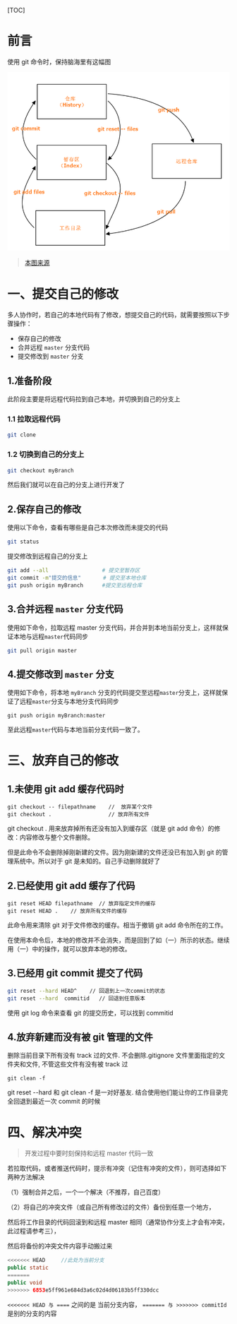 [TOC]

# 前言

使用 git 命令时，保持脑海里有这幅图

![img ](images/UB94Upo.png)

> [本图来源](http://i.imgur.com/UB94Upo.png)

# 一、提交自己的修改

多人协作时，若自己的本地代码有了修改，想提交自己的代码，就需要按照以下步骤操作：

- 保存自己的修改
- 合并远程 `master` 分支代码
- 提交修改到 `master` 分支

## 1.准备阶段

此阶段主要是将远程代码拉到自己本地，并切换到自己的分支上

### 1.1 拉取远程代码

```bash
git clone
```

### 1.2 切换到自己的分支上

```bash
git checkout myBranch
```

然后我们就可以在自己的分支上进行开发了

## 2.保存自己的修改

使用以下命令，查看有哪些是自己本次修改而未提交的代码

```bash
git status
```

提交修改到远程自己的分支上

```bash
git add --all                 # 提交至暂存区
git commit -m"提交的信息"       # 提交至本地仓库
git push origin myBranch      #提交至远程仓库
```

## 3.合并远程 `master` 分支代码

使用如下命令，拉取远程 master 分支代码，并合并到本地当前分支上，这样就保证本地与远程`master`代码同步

```bash
git pull origin master
```

## 4.提交修改到 `master` 分支

使用如下命令，将本地 `myBranch` 分支的代码提交至远程`master`分支上，这样就保证了远程`master`分支与本地分支代码同步

```
git push origin myBranch:master
```

至此远程`master`代码与本地当前分支代码一致了。

# 三、放弃自己的修改

## 1.未使用 git add 缓存代码时

```
git checkout -- filepathname    //  放弃某个文件
git checkout .                  // 放弃所有文件
```

git checkout . 用来放弃掉所有还没有加入到缓存区（就是 git add 命令）的修改：内容修改与整个文件删除。

但是此命令不会删除掉刚新建的文件。因为刚新建的文件还没已有加入到 git 的管理系统中。所以对于 git 是未知的。自己手动删除就好了

## 2.已经使用 git add 缓存了代码

```
git reset HEAD filepathname  // 放弃指定文件的缓存
git reset HEAD .    // 放弃所有文件的缓存
```

此命令用来清除 git 对于文件修改的缓存。相当于撤销 git add 命令所在的工作。

在使用本命令后，本地的修改并不会消失，而是回到了如（一）所示的状态。继续用（一）中的操作，就可以放弃本地的修改。

## 3.已经用 git commit 提交了代码

```bash
git reset --hard HEAD^    // 回退到上一次commit的状态
git reset --hard  commitid   // 回退到任意版本
```

使用 git log 命令来查看 git 的提交历史，可以找到 commitid

## 4.放弃新建而没有被 git 管理的文件

删除当前目录下所有没有 track 过的文件. 不会删除.gitignore 文件里面指定的文件夹和文件, 不管这些文件有没有被 track 过

```shell
git clean -f
```

git reset --hard 和 git clean -f 是一对好基友. 结合使用他们能让你的工作目录完全回退到最近一次 commit 的时候

# 四、解决冲突

> 开发过程中要时刻保持和远程 master 代码一致

若拉取代码，或者推送代码时，提示有冲突（记住有冲突的文件），则可选择如下两种方法解决

（1）强制合并之后，一个一个解决（不推荐，自己百度）

（2）将自己的冲突文件（或自己所有修改过的文件）备份到任意一个地方，

然后将工作目录的代码回滚到和远程 master 相同（通常协作分支上才会有冲突，此过程请参考三），

然后将备份的冲突文件内容手动搬过来

```java
<<<<<<< HEAD     //此处为当前分支
public static
=======
public void
>>>>>>> 6853e5ff961e684d3a6c02d4d06183b5ff330dcc
```

`<<<<<<< HEAD 与 ====` 之间的是 当前分支内容， `======= 与 >>>>>>> commitId` 是别的分支的内容
